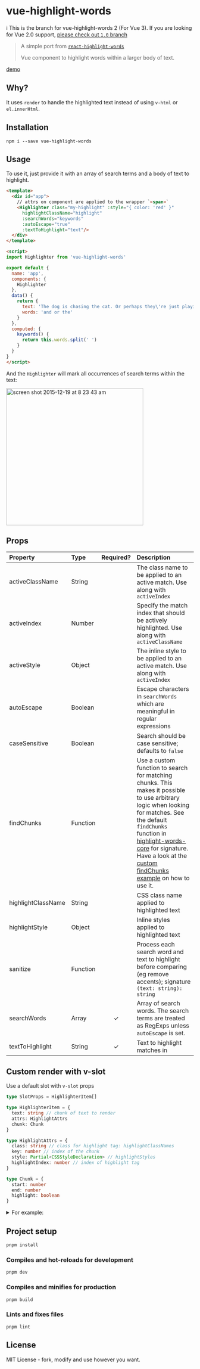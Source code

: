 # vue-highlight-words

:information_source: This is the branch for vue-highlight-words 2 (For Vue 3). If you are looking for Vue 2.0 support, [please check out `1.0` branch](https://github.com/Astray-git/vue-highlight-words/tree/1.0)

> A simple port from [`react-highlight-words`](https://github.com/bvaughn/react-highlight-words)
>
> Vue component to highlight words within a larger body of text.

[demo](https://astray-git.github.io/vue-highlight-words/)

## Why?

It uses `render` to handle the highlighted text instead of using `v-html` or `el.innerHtml`.

## Installation

```
npm i --save vue-highlight-words
```

## Usage

To use it, just provide it with an array of search terms and a body of text to highlight.

```html
<template>
  <div id="app">
    // attrs on component are applied to the wrapper `<span>`
    <Highlighter class="my-highlight" :style="{ color: 'red' }"
      highlightClassName="highlight"
      :searchWords="keywords"
      :autoEscape="true"
      :textToHighlight="text"/>
  </div>
</template>

<script>
import Highlighter from 'vue-highlight-words'

export default {
  name: 'app',
  components: {
    Highlighter
  },
  data() {
    return {
      text: 'The dog is chasing the cat. Or perhaps they\'re just playing?',
      words: 'and or the'
    }
  },
  computed: {
    keywords() {
      return this.words.split(' ')
    }
  }
}
</script>
```

And the `Highlighter` will mark all occurrences of search terms within the text:

<img width="368" alt="screen shot 2015-12-19 at 8 23 43 am" src="https://cloud.githubusercontent.com/assets/29597/11914033/e3c319f6-a629-11e5-896d-1a5ce22c9ea2.png">

## Props

| Property             | Type                | Required? | Description                                                                                                                                                                                                                                                                                                                                                        |
| :------------------- | :------------------ | :-------: | :----------------------------------------------------------------------------------------------------------------------------------------------------------------------------------------------------------------------------------------------------------------------------------------------------------------------------------------------------------------- |
| activeClassName      | String              |           | The class name to be applied to an active match. Use along with `activeIndex`                                                                                                                                                                                                                                                                                      |
| activeIndex          | Number              |           | Specify the match index that should be actively highlighted. Use along with `activeClassName`                                                                                                                                                                                                                                                                      |
| activeStyle          | Object              |           | The inline style to be applied to an active match. Use along with `activeIndex`                                                                                                                                                                                                                                                                                    |
| autoEscape           | Boolean             |           | Escape characters in `searchWords` which are meaningful in regular expressions                                                                                                                                                                                                                                                                                     |
| caseSensitive        | Boolean             |           | Search should be case sensitive; defaults to `false`                                                                                                                                                                                                                                                                                                               |
| findChunks           | Function            |           | Use a custom function to search for matching chunks. This makes it possible to use arbitrary logic when looking for matches. See the default `findChunks` function in [highlight-words-core](https://github.com/bvaughn/highlight-words-core) for signature. Have a look at the [custom findChunks example](https://codesandbox.io/s/k20x3ox31o) on how to use it. |
| highlightClassName   | String              |           | CSS class name applied to highlighted text                                                                                                                                                                                                                                                                                                                         |
| highlightStyle       | Object              |           | Inline styles applied to highlighted text                                                                                                                                                                                                                                                                                                                          |
| sanitize             | Function            |           | Process each search word and text to highlight before comparing (eg remove accents); signature `(text: string): string`                                                                                                                                                                                                                                            |
| searchWords          | Array<String>       |     ✓     | Array of search words. The search terms are treated as RegExps unless `autoEscape` is set.                                                                                                                                                                                                                                                                         |
| textToHighlight      | String              |     ✓     | Text to highlight matches in                                                                                                                                                                                                                                                                                                                                       |

## Custom render with v-slot

Use a default slot with `v-slot` props

```ts
type SlotProps = HighlighterItem[]

type HighlighterItem = {
  text: string // chunk of text to render
  attrs: HighlightAttrs
  chunk: Chunk
}

type HighlightAttrs = {
  class: string // class for highlight tag: highlightClassNames
  key: number // index of the chunk
  style: Partial<CSSStyleDeclaration> // highlightStyles
  highlightIndex: number // index of highlight tag
}

type Chunk = {
  start: number
  end: number
  highlight: boolean
}
```

<details>
<summary>For example: </summary>

```diff
  <template>
    <div id="app">
      // attrs on component are applied to the wrapper `<span>`
      <Highlighter class="my-highlight" :style="{ color: 'red' }"
        highlightClassName="highlight"
        :searchWords="keywords"
        :autoEscape="true"
-       :textToHighlight="text"/>
+       :textToHighlight="text"
+       v-slot="items">
+       <div>
+         <span v-for="{chunk, text, attrs} in items" :key="attrs.key"
+           :class="{chunk.highlight: 'highlight' : ''}"
+         >{{text}}</span>
+       </div>
+     </Highlighter>
    </div>
  </template>

  <script>
  import Highlighter from 'vue-highlight-words'

  export default {
    name: 'app',
    components: {
      Highlighter
    },
    data() {
      return {
        text: 'The dog is chasing the cat. Or perhaps they\'re just playing?',
        words: 'and or the'，
      }
    },
    computed: {
      keywords() {
        return this.words.split(' ')
      }
    }
  }
  </script>
```

</details>

## Project setup

```
pnpm install
```

### Compiles and hot-reloads for development

```
pnpm dev
```

### Compiles and minifies for production

```
pnpm build
```

### Lints and fixes files

```
pnpm lint
```

## License
MIT License - fork, modify and use however you want.
